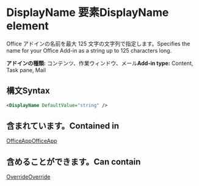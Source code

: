 # <a name="displayname-element"></a><span data-ttu-id="7b553-101">DisplayName 要素</span><span class="sxs-lookup"><span data-stu-id="7b553-101">DisplayName element</span></span>

<span data-ttu-id="7b553-102">Office アドインの名前を最大 125 文字の文字列で指定します。</span><span class="sxs-lookup"><span data-stu-id="7b553-102">Specifies the name for your Office Add-in as a string up to 125 characters long.</span></span>

<span data-ttu-id="7b553-103">**アドインの種類:** コンテンツ、作業ウィンドウ、メール</span><span class="sxs-lookup"><span data-stu-id="7b553-103">**Add-in type:** Content, Task pane, Mail</span></span>

## <a name="syntax"></a><span data-ttu-id="7b553-104">構文</span><span class="sxs-lookup"><span data-stu-id="7b553-104">Syntax</span></span>

```XML
<DisplayName DefaultValue="string" />
```

## <a name="contained-in"></a><span data-ttu-id="7b553-105">含まれています。</span><span class="sxs-lookup"><span data-stu-id="7b553-105">Contained in</span></span>

[<span data-ttu-id="7b553-106">OfficeApp</span><span class="sxs-lookup"><span data-stu-id="7b553-106">OfficeApp</span></span>](officeapp.md)


## <a name="can-contain"></a><span data-ttu-id="7b553-107">含めることができます。</span><span class="sxs-lookup"><span data-stu-id="7b553-107">Can contain</span></span>

[<span data-ttu-id="7b553-108">Override</span><span class="sxs-lookup"><span data-stu-id="7b553-108">Override</span></span>](override.md)

